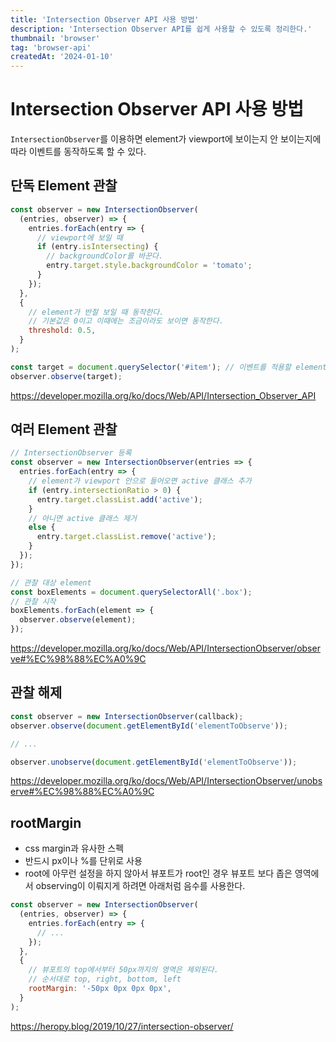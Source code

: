 ```yaml
---
title: 'Intersection Observer API 사용 방법'
description: 'Intersection Observer API를 쉽게 사용할 수 있도록 정리한다.'
thumbnail: 'browser'
tag: 'browser-api'
createdAt: '2024-01-10'
---
```


# Intersection Observer API 사용 방법

`IntersectionObserver`를 이용하면 element가 viewport에 보이는지 안 보이는지에 따라 이벤트를 동작하도록 할 수 있다.

## 단독 Element 관찰

```javascript
const observer = new IntersectionObserver(
  (entries, observer) => {
    entries.forEach(entry => {
      // viewport에 보일 때
      if (entry.isIntersecting) {
        // backgroundColor를 바꾼다.
        entry.target.style.backgroundColor = 'tomato';
      }
    });
  },
  {
    // element가 반절 보일 때 동작한다.
    // 기본값은 0이고 이때에는 조금이라도 보이면 동작한다.
    threshold: 0.5,
  }
);

const target = document.querySelector('#item'); // 이벤트를 적용할 element
observer.observe(target);
```

https://developer.mozilla.org/ko/docs/Web/API/Intersection_Observer_API

## 여러 Element 관찰

```javascript
// IntersectionObserver 등록
const observer = new IntersectionObserver(entries => {
  entries.forEach(entry => {
    // element가 viewport 안으로 들어오면 active 클래스 추가
    if (entry.intersectionRatio > 0) {
      entry.target.classList.add('active');
    }
    // 아니면 active 클래스 제거
    else {
      entry.target.classList.remove('active');
    }
  });
});

// 관찰 대상 element
const boxElements = document.querySelectorAll('.box');
// 관찰 시작
boxElements.forEach(element => {
  observer.observe(element);
});
```

https://developer.mozilla.org/ko/docs/Web/API/IntersectionObserver/observe#%EC%98%88%EC%A0%9C

## 관찰 해제

```javascript
const observer = new IntersectionObserver(callback);
observer.observe(document.getElementById('elementToObserve'));

// ...

observer.unobserve(document.getElementById('elementToObserve'));
```

https://developer.mozilla.org/ko/docs/Web/API/IntersectionObserver/unobserve#%EC%98%88%EC%A0%9C

## rootMargin

- css margin과 유사한 스펙
- 반드시 px이나 %를 단위로 사용
- root에 아무런 설정을 하지 않아서 뷰포트가 root인 경우 뷰포트 보다 좁은 영역에서 observing이 이뤄지게 하려면 아래처럼 음수를 사용한다.

```javascript
const observer = new IntersectionObserver(
  (entries, observer) => {
    entries.forEach(entry => {
      // ...
    });
  },
  {
    // 뷰포트의 top에서부터 50px까지의 영역은 제외된다.
    // 순서대로 top, right, bottom, left
    rootMargin: '-50px 0px 0px 0px',
  }
);
```

https://heropy.blog/2019/10/27/intersection-observer/
